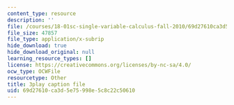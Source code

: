```yaml
---
content_type: resource
description: ''
file: /courses/18-01sc-single-variable-calculus-fall-2010/69d27610ca3d5e75998e5c8c22c50610_hjZhPczMkL4.vtt
file_size: 47857
file_type: application/x-subrip
hide_download: true
hide_download_original: null
learning_resource_types: []
license: https://creativecommons.org/licenses/by-nc-sa/4.0/
ocw_type: OCWFile
resourcetype: Other
title: 3play caption file
uid: 69d27610-ca3d-5e75-998e-5c8c22c50610
---
```

